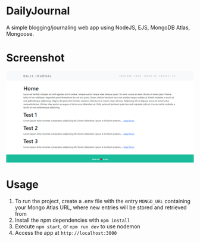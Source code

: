 # DailyJournal
A simple blogging/journaling web app using NodeJS, EJS, MongoDB Atlas, Mongoose.

# Screenshot
![screenshot](https://raw.githubusercontent.com/BaraSec/DailyJournal/main/image.png)

# Usage
1. To run the project, create a .env file with the entry `MONGO_URL` containing your Mongo Atlas URL, where new entries will be stored and retrieved from
2. Install the npm dependencies with `npm install`
3. Execute `npm start`, or `npm run dev` to use nodemon
4. Access the app at `http://localhost:3000`
